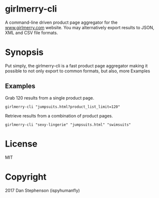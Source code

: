 # girlmerry-cli
A command-line driven product page aggregator for the www.girlmerry.com website. You may alternatively export results to JSON, XML and CSV file formats.

# Synopsis
Put simply, the girlmerry-cli is a fast product page aggregator making it possible to not only export to common formats, but also,
more Examples

## Examples

Grab 120 results from a single product page.

    girlmerry-cli "jumpsuits.html?product_list_limit=120"

Retrieve results from a combination of product pages.

    girlmerry-cli "sexy-lingerie" "jumpsuits.html" "swimsuits"

# License
MIT

# Copyright
2017 Dan Stephenson (ispyhumanfly)

